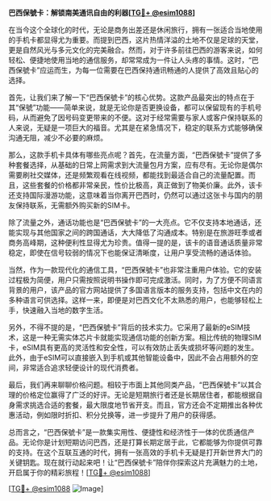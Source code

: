 **巴西保號卡：解锁南美通讯自由的利器[[TG💪+ @esim1088](https://t.me/s/esim1088)]**

在当今这个全球化的时代，无论是商务出差还是休闲旅行，拥有一张适合当地使用的手机卡都显得尤为重要。而提到巴西，这片热情洋溢的土地不仅是足球的天堂，更是自然风光与多元文化的完美融合。然而，对于许多前往巴西的游客来说，如何轻松、便捷地使用当地的通信服务，却常常成为一件让人头疼的事情。这时，“巴西保號卡”应运而生，为每一位需要在巴西保持通讯畅通的人提供了高效且贴心的选择。

首先，让我们来了解一下“巴西保號卡”的核心优势。这款产品最突出的特点在于其“保號”功能——简单来说，就是无论你是否更换设备，都可以保留现有的手机号码，从而避免了因号码变更带来的不便。这对于经常需要与家人或客户保持联系的人来说，无疑是一项巨大的福音。尤其是在紧急情况下，稳定的联系方式能够确保沟通无阻，减少不必要的麻烦。

那么，这款手机卡具体有哪些亮点呢？首先，在流量方面，“巴西保號卡”提供了多种套餐选择，从基础的日常上网需求到大流量包月方案，应有尽有。无论你是偶尔需要刷社交媒体，还是频繁观看在线视频，都能找到最适合自己的流量配置。而且，这些套餐的价格都非常亲民，性价比极高，真正做到了物美价廉。此外，该卡还支持国际漫游功能，这意味着当你离开巴西时，仍然可以通过这张卡与国内的朋友保持联系，无需额外购买新的SIM卡。

除了流量之外，通话功能也是“巴西保號卡”的一大亮点。它不仅支持本地通话，还能实现与其他国家之间的跨国通话，大大降低了沟通成本。特别是在旅游旺季或者商务高峰期，这种便利性显得尤为珍贵。值得一提的是，该卡的语音通话质量非常稳定，即使在信号较弱的情况下也能保证清晰度，让用户享受流畅的通话体验。

当然，作为一款现代化的通信工具，“巴西保號卡”也非常注重用户体验。它的安装过程极为简便，用户只需按照说明书操作即可完成激活。同时，为了方便不同语言背景的用户，该产品的官方网站提供了多国语言版本的服务支持，包括中文在内的多种语言可供选择。这样一来，即便是对巴西文化不太熟悉的用户，也能够轻松上手，快速融入当地的数字生活。

另外，不得不提的是，“巴西保號卡”背后的技术实力。它采用了最新的eSIM技术，这是一种无需实体芯片卡就能实现通信功能的创新方案。相比传统的物理SIM卡，eSIM具有更高的灵活性和安全性，可以有效防止丢失或损坏等问题的发生。此外，由于eSIM可以直接嵌入到手机或其他智能设备中，因此不会占用额外的空间，非常适合追求轻便设计的现代消费者。

最后，我们再来聊聊价格问题。相较于市面上其他同类产品，“巴西保號卡”以其合理的价格定位赢得了广泛的好评。无论是短期旅行者还是长期居住者，都能根据自身需求挑选合适的套餐，最大限度地节省开支。而且，官方还会不定期推出各种优惠活动，例如限时折扣、积分兑换等，进一步提升了用户的获得感。

总而言之，“巴西保號卡”是一款集实用性、便捷性和经济性于一体的优质通信产品。无论你是计划短期访问巴西，还是打算长期定居于此，它都能够为你提供可靠的支持。在这个互联互通的时代，拥有一张高效的手机卡无疑是打开新世界大门的关键钥匙。现在就行动起来吧！让“巴西保號卡”陪伴你探索这片充满魅力的土地，开启属于你的精彩旅程！[[TG💪+ @esim1088](https://t.me/s/esim1088)]

[[TG💪+ @esim1088](https://t.me/s/esim1088) ![Image](https://i.postimg.cc/4NQfJmqS/Snipaste-2025-05-13-00-14-12.png)]